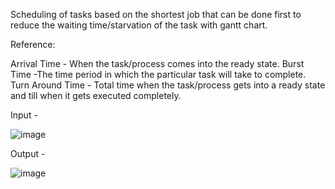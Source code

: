 Scheduling of tasks based on the shortest job that can be done first to reduce the waiting time/starvation of the task with gantt chart. 

Reference: 

Arrival Time - When the task/process comes into the ready state.
Burst Time -The time period in which the particular task will take to complete.
Turn Around Time - Total time when the task/process gets into a ready state and till when it gets executed completely. 

Input -

![image](https://github.com/ranaapoorv/hello-apoorv/assets/128348354/80c69f0d-12a4-4c7c-93de-68b10819740d)


Output - 

![image](https://github.com/ranaapoorv/hello-apoorv/assets/128348354/9814e25c-4a07-4045-8cce-ba90deaf41a7)
